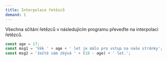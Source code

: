 ```yaml
---
title: Interpolace řetězců
demand: 1
---
```


Všechna sčítání řetězců v následujícím programu převeďte na interpolaci řetězců.

```js
const age = 17;
const msg1 = 'Věk ' + age + ' let je málo pro vstup na naše stránky';
const msg2 = 'Ještě vám zbývá ' + (18 - age) + ' let.';
```
